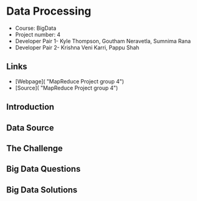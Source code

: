 # Data Processing
- Course: BigData
- Project number: 4
- Developer Pair 1- Kyle Thompson, Goutham Neravetla, Sumnima Rana
- Developer Pair 2- Krishna Veni Karri, Pappu Shah


## Links
- [Webpage]( "MapReduce Project group 4")
- [Source]( "MapReduce Project group 4")

## Introduction


## Data Source


## The Challenge


## Big Data Questions


## Big Data Solutions

